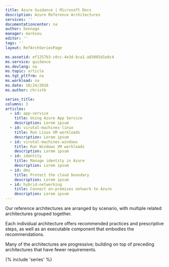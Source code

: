 ```yaml
---
title: Azure Guidance | Microsoft Docs
description: Azure Reference Architectures
services: ''
documentationcenter: na
author: bennage
manager: marksou
editor: ''
tags: ''
layout: RefArchSeriesPage

ms.assetid: ef1257b3-c0cc-4e3d-bca1-a83085d1e8c4
ms.service: guidance
ms.devlang: na
ms.topic: article
ms.tgt_pltfrm: na
ms.workload: na
ms.date: 10/24/2016
ms.author: christb

series_title: 
columns: 3
articles:
  - id: app-service
    title: Using Azure App Service
    description: Lorem ipsum
  - id: virutal-machines-linux
    title: Run Linux VM workloads
    description: Lorem ipsum
  - id: virutal-machines-windows
    title: Run Windows VM workloads
    description: Lorem ipsum
  - id: identity
    title: Manage identity in Azure
    description: Lorem ipsum
  - id: dmz
    title: Protect the cloud boundary
    description: Lorem ipsum
  - id: hybrid-networking
    title: Connect on-premises network to Azure
    description: Lorem ipsum
---
```


Our reference architectures are arranged by scenario, with multiple related architectures grouped together.

Each individual architecture offers recommended practices and prescriptive steps, as well as an executable component that embodies the recommendations.

Many of the architectures are progressive; building on top of preceding architectures that have fewer requirements.

{% include 'series' %}

